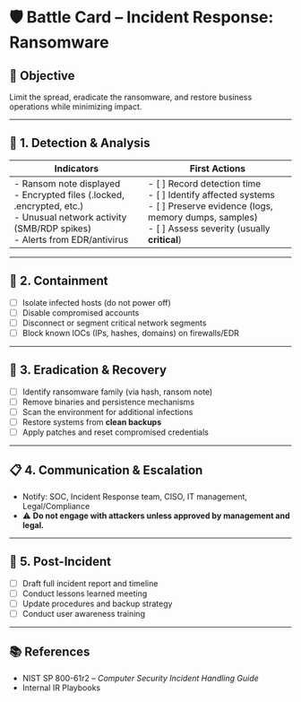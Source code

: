 # 🛡️ Battle Card – Incident Response: Ransomware

## 🎯 Objective
Limit the spread, eradicate the ransomware, and restore business operations while minimizing impact.

---

## 🚨 1. Detection & Analysis

| Indicators | First Actions |
|------------|---------------|
| - Ransom note displayed<br>- Encrypted files (.locked, .encrypted, etc.)<br>- Unusual network activity (SMB/RDP spikes)<br>- Alerts from EDR/antivirus | - [ ] Record detection time<br>- [ ] Identify affected systems<br>- [ ] Preserve evidence (logs, memory dumps, samples)<br>- [ ] Assess severity (usually **critical**) |

---

## 🛑 2. Containment
- [ ] Isolate infected hosts (do not power off)  
- [ ] Disable compromised accounts  
- [ ] Disconnect or segment critical network segments  
- [ ] Block known IOCs (IPs, hashes, domains) on firewalls/EDR  

---

## 🧹 3. Eradication & Recovery
- [ ] Identify ransomware family (via hash, ransom note)  
- [ ] Remove binaries and persistence mechanisms  
- [ ] Scan the environment for additional infections  
- [ ] Restore systems from **clean backups**  
- [ ] Apply patches and reset compromised credentials  

---

## 📋 4. Communication & Escalation
- Notify: SOC, Incident Response team, CISO, IT management, Legal/Compliance  
- ⚠️ **Do not engage with attackers unless approved by management and legal.**

---

## 🔄 5. Post-Incident
- [ ] Draft full incident report and timeline  
- [ ] Conduct lessons learned meeting  
- [ ] Update procedures and backup strategy  
- [ ] Conduct user awareness training  

---

## 📚 References
- NIST SP 800-61r2 – *Computer Security Incident Handling Guide*  
- Internal IR Playbooks  
